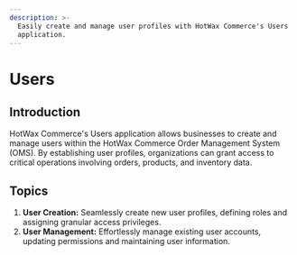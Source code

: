 ```yaml
---
description: >-
  Easily create and manage user profiles with HotWax Commerce's Users
  application.
---
```


# Users

## Introduction

HotWax Commerce's Users application allows businesses to create and manage users within the HotWax Commerce Order Management System (OMS). By establishing user profiles, organizations can grant access to critical operations involving orders, products, and inventory data.

## Topics

1. **User Creation:** Seamlessly create new user profiles, defining roles and assigning granular access privileges.
2. **User Management:** Effortlessly manage existing user accounts, updating permissions and maintaining user information.
